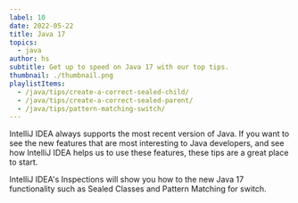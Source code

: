 ```yaml
---
label: 10
date: 2022-05-22
title: Java 17
topics:
  - java
author: hs
subtitle: Get up to speed on Java 17 with our top tips.
thumbnail: ./thumbnail.png
playlistItems:
  - /java/tips/create-a-correct-sealed-child/
  - /java/tips/create-a-correct-sealed-parent/
  - /java/tips/pattern-matching-switch/
---
```


IntelliJ IDEA always supports the most recent version of Java. If you want to see the new features that are most interesting to Java developers, and see how IntelliJ IDEA helps us to use these features, these tips are a great place to start.

IntelliJ IDEA's Inspections will show you how to the new Java 17 functionality such as Sealed Classes and Pattern Matching for switch.
